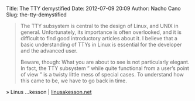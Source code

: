 Title: The TTY demystified
Date: 2012-07-09 20:09
Author: Nacho Cano
Slug: the-tty-demystified

> The TTY subsystem is central to the design of Linux, and UNIX in
> general. Unfortunately, its importance is often overlooked, and it is
> difficult to find good introductory articles about it. I believe that
> a basic understanding of TTYs in Linux is essential for the developer
> and the advanced user.
>
> Beware, though: What you are about to see is not particularly elegant.
> In fact, the TTY subsystem ” while quite functional from a user’s
> point of view ” is a twisty little mess of special cases. To
> understand how this came to be, we have to go back in time.

» Linus …kesson | [linusakesson.net][]

  [linusakesson.net]: http://www.linusakesson.net/programming/tty/index.php
    "The TTY demystified"

